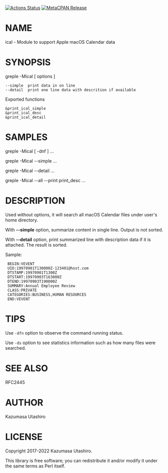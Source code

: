 [![Actions Status](https://github.com/kaz-utashiro/greple-ical/workflows/test/badge.svg)](https://github.com/kaz-utashiro/greple-ical/actions) [![MetaCPAN Release](https://badge.fury.io/pl/App-Greple-ical.svg)](https://metacpan.org/release/App-Greple-ical)
# NAME

ical - Module to support Apple macOS Calendar data

# SYNOPSIS

greple -Mical \[ options \]

    --simple  print data in on line
    --detail  print one line data with descrition if available

Exported functions

    &print_ical_simple
    &print_ical_desc
    &print_ical_detail

# SAMPLES

greple -Mical \[ -dnf \] ...

greple -Mical --simple ...

greple -Mical --detail ...

greple -Mical --all --print print\_desc ...

# DESCRIPTION

Used without options, it will search all macOS Calendar files under
user's home directory.

With **--simple** option, summarize content in single line.  Output is
not sorted.

With **--detail** option, print summarized line with description data
if it is attached.  The result is sorted.

Sample:

     BEGIN:VEVENT
     UID:19970901T130000Z-123401@host.com
     DTSTAMP:19970901T1300Z
     DTSTART:19970903T163000Z
     DTEND:19970903T190000Z
     SUMMARY:Annual Employee Review
     CLASS:PRIVATE
     CATEGORIES:BUSINESS,HUMAN RESOURCES
     END:VEVENT

# TIPS

Use `-dfn` option to observe the command running status.

Use `-ds` option to see statistics information such as how many files
were searched.

# SEE ALSO

RFC2445

# AUTHOR

Kazumasa Utashiro

# LICENSE

Copyright 2017-2022 Kazumasa Utashiro.

This library is free software; you can redistribute it and/or modify
it under the same terms as Perl itself.
